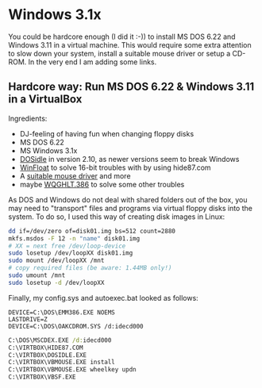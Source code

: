 # Windows 3.1x
You could be hardcore enough (I did it :-)) to install MS DOS 6.22 and Windows 3.11 in a virtual machine. This would require some extra attention to slow down your system, install a suitable mouse driver or setup a CD-ROM. In the very end I am adding some links.



## Hardcore way: Run MS DOS 6.22 & Windows 3.11 in a VirtualBox
Ingredients:
- DJ-feeling of having fun when changing floppy disks 
- MS DOS 6.22
- MS Windows 3.1x
- [DOSidle](http://www.win16.info/files/patch/dosidle.img) in version 2.10, as newer versions seem to break Windows
- [WinFloat](http://www.win16.info/files/winfloat.img) to solve 16-bit troubles with by using hide87.com
- A [suitable mouse driver](https://git.javispedro.com/cgit/vbados.git/about/) and more
- maybe [WQGHLT.386](http://www.win16.info/files/patch/wqghlt.img) to solve some other troubles

As DOS and Windows do not deal with shared folders out of the box, you may need to "transport" files and programs via virtual floppy disks into the system. To do so, I used this way of creating disk images in Linux:
```bash
dd if=/dev/zero of=disk01.img bs=512 count=2880
mkfs.msdos -F 12 -n "name" disk01.img
# XX = next free /dev/loop-device
sudo losetup /dev/loopXX disk01.img
sudo mount /dev/loopXX /mnt
# copy required files (be aware: 1.44MB only!)
sudo umount /mnt
sudo losetup -d /dev/loopXX
```

Finally, my config.sys and autoexec.bat looked as follows:
```config.sys
DEVICE=C:\DOS\EMM386.EXE NOEMS
LASTDRIVE=Z
DEVICE=C:\DOS\OAKCDROM.SYS /d:idecd000
```

```autoexec.bat
C:\DOS\MSCDEX.EXE /d:idecd000
C:\VIRTBOX\HIDE87.COM
C:\VIRTBOX\DOSIDLE.EXE
C:\VIRTBOX\VBMOUSE.EXE install
C:\VIRTBOX\VBMOUSE.EXE wheelkey updn
C:\VIRTBOX\VBSF.EXE
```